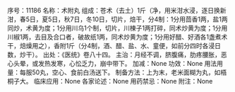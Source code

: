 序号：11186
名称：术附丸
组成：苍术（去土）1斤（净，用米泔水浸，逐日换新泔，春5日，夏5日，秋7日，冬10日，切片，焙干，分4制：1分用茴香1两，盐1两同炒，术黄为度；1分用川乌1个制，切片，川楝子1两打碎，同术炒黄为度；1分用川椒1两，去目及合口者，破故纸1两，同术炒黄为度；1分用好醋、好酒各1盏煮术干，焙燥用之），香附1斤（分4制，酒、醋、盐、水、童便，如前分四时各浸日数，炒干）。
出处：《医统》卷八十四。
主治：月经不调，脐腹痛，肋疼腰胀，恶心头晕，或发热发寒，心忪乏力，崩中带下。
加减：None
功效：None
用法用量：每服50丸，空心、食前白汤送下。
制备方法：上为末，老米面糊为丸，如梧桐子大。
临床应用：None
各家论述：None
用药禁忌：None
附注：None
